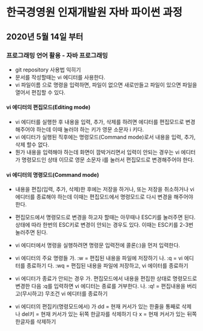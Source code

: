 # 한국경영원 인재개발원 자바 파이썬 과정

## 2020년 5월 14일 부터

### 프로그래밍 언어 활용 - 자바 프로그래밍

* git repository 사용법 익히기
* 문서를 작성할때는 vi 에디터를 사용한다.
* vi 파일이름 으로 명령을 입력하면, 파일이 없으면 새로만들고 파일이 있으면 파일을 열어서 편집할 수 있다.

#### vi 에디터의 편집모드(Editing mode)
* vi 에디터를 실행한 후 내용을 입력, 추가, 삭제를 하려면 에디터를 편집모드로 변경해주어야 하는데 이때 눌러야 하는 키가 영문 소문자 i 키다.
* vi 에디터가 실행된 직후에는 명령모드(Command mode)로서 내용을 입력, 추가, 삭제 할수 없다.
* 뭔가 내용을 입력해야 하는데 화면이 깜박거리면서 입력이 안되는 경우는 vi 에디터가 명령모드인 상태 이므로 영문 소문자 i를 눌러서 편집모드로 변경해주어야 한다.

#### vi 에디터의 명령모드(Command mode)
* 내용을 편집(입력, 추가, 삭제)한 후에는 저장을 하거나, 또는 저장을 취소하거나 vi 에디터를 종료해야 하는데 이때는 편집모드에서 명령모드로 다시 변경을 해주어야 한다.
* 편집모드에서 명령모드로 변경을 하고자 할때는 아무때나 ESC키를 눌러주면 된다. 상태에 따라 한번의 ESC키로 변경이 안되는 경우도 있다. 이때는 ESC키를 2-3번 눌러주면 된다.

* vi 에디터에서 명령을 실행하려면 명령문 입력전에 콜론(:)을 먼저 입력한다. 

* vi 에디터의 주요 명령들
가. :w    = 편집된 내용을 파일에 저장하기
나. :q    = vi 에디터를 종료하기
다. :wq   = 편집된 내용을 파일에 저장하고, vi 에이터를 종료하기

* vi 에디터가 종료가 안되는 경우
가. 편집모드에서 내용을 편집한 상태로 명령모드로 변경한 다음 :q를 입력하면 vi 에디터는 종료를 거부한다.
나. :q!   = 편집내용을 버리고(무시하고) 무조건 vi 에디터를 종료하기

* vi 에디터의 편집키(명령모드에서)
가 dd     = 현재 커서가 있는 한줄을 통째로 삭제
나 del키  = 현재 커서가 있는 뒤쪽 한글자를 삭제하기
다 x      = 현재 커서가 있는 뒤쪽 한글자를 삭제하기






